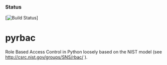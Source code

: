 ### Status
[![Build Status](https://travis-ci.org/jldupont/pyrbac.svg?branch=master)]

pyrbac
======

Role Based Access Control in Python loosely based on the NIST model (see http://csrc.nist.gov/groups/SNS/rbac/ ).
